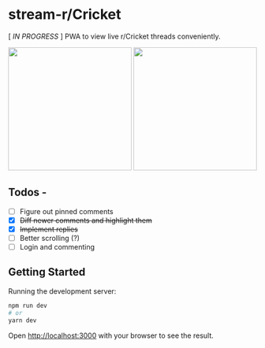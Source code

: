 # stream-r/Cricket
[ _IN PROGRESS_ ] PWA to view live r/Cricket threads conveniently.

<img width="250" src="https://user-images.githubusercontent.com/27387245/132201393-92f3d8c2-1e72-4ba3-abf8-05f4bdeafba5.png"/> <img width="250" src="https://user-images.githubusercontent.com/27387245/132201256-92862bdd-a1ef-404e-ab31-c8752ea3f412.png"/>


## Todos -
- [ ] Figure out pinned comments 
- [x] ~~Diff newer comments and highlight them~~
- [x] ~~Implement replies~~
- [ ] Better scrolling (?)
- [ ] Login and commenting

## Getting Started

Running the development server:

```bash
npm run dev
# or
yarn dev
```

Open [http://localhost:3000](http://localhost:3000) with your browser to see the result.

